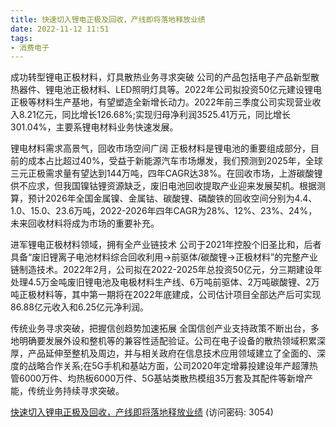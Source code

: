 ```yaml
---
title: 快速切入锂电正极及回收，产线即将落地释放业绩
date: 2022-11-12 11:51
tags:
- 消费电子
---
```

成功转型锂电正极材料，灯具散热业务寻求突破
公司的产品包括电子产品新型散热器件、锂电池正极材料、LED照明灯具等。2022年公司拟投资50亿元建设锂电正极等材料生产基地，有望塑造全新增长动力。2022年前三季度公司实现营业收入8.21亿元，同比增长126.68%;实现归母净利润3525.41万元，同比增长301.04%，主要系锂电材料业务快速发展。

锂电材料需求高景气，回收市场空间广阔
正极材料是锂电池的重要组成部分，目前的成本占比超过40%，受益于新能源汽车市场爆发，我们预测到2025年，全球三元正极需求量有望达到144万吨，四年CAGR达38%。在回收市场，上游碳酸锂供不应求，但我国镍钴锂资源缺乏，废旧电池回收提取产业迎来发展契机。根据测算，预计2026年全国金属镍、金属钴、碳酸锂、磷酸铁的回收空间分别为4.4、1.0、15.0、23.6万吨，2022-2026年四年CAGR为28%、12%、23%、24%，未来回收材料将成为市场的重要补充。
<!-- more -->
进军锂电正极材料领域，拥有全产业链技术
公司于2021年控股个旧圣比和，后者具备“废旧锂离子电池材料综合回收利用→前驱体/碳酸锂→正极材料”的完整产业链制造技术。2022年2月，公司拟在2022-2025年总投资50亿元，分三期建设年处理4.5万金吨废旧锂电池及电极材料生产线、6万吨前驱体、2万吨碳酸锂、2万吨正极材料等，其中第一期将在2022年底建成，公司估计项目全部达产后可实现86.88亿元收入和6.25亿元净利润。

传统业务寻求突破，把握信创趋势加速拓展
全国信创产业支持政策不断出台，多地明确要发展外设和整机等的兼容性适配验证。公司在电子设备的散热领域积累深厚，产品延伸至整机及周边，并与相关政府在信息技术应用领域建立了全面的、深度的战略合作关系;在5G手机和基站方面，公司2020年定增募投建设年产超薄热管6000万件、均热板6000万件、5G基站类散热模组35万套及其配件等新增产能，传统业务持续寻求突破。

[快速切入锂电正极及回收，产线即将落地释放业绩](https://url12.ctfile.com/f/3948612-723009784-d63fbd?p=3054)
(访问密码: 3054)

